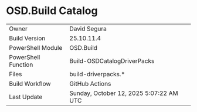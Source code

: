 ﻿# OSD.Build Catalog

| | |
|-|-|
| Owner | David Segura |
| Build Version | 25.10.11.4 |
| PowerShell Module | OSD.Build |
| PowerShell Function | Build-OSDCatalogDriverPacks |
| Files | build-driverpacks.* |
| Build Workflow | GitHub Actions |
| Last Update | Sunday, October 12, 2025 5:07:22 AM UTC |
